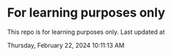 # For learning purposes only
This repo is for learning purposes only.
Last updated at

Thursday, February 22, 2024 10:11:13 AM

